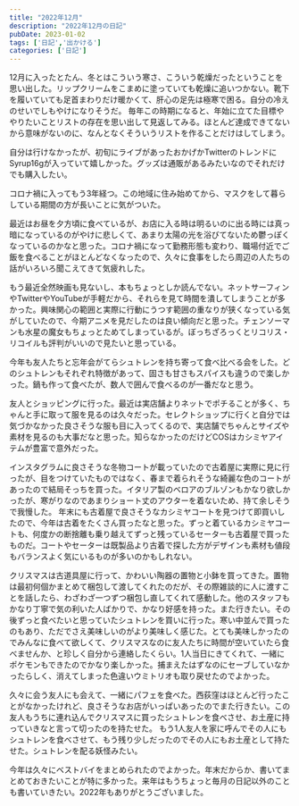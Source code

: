 ```yaml
---
title: "2022年12月"
description: "2022年12月の日記"
pubDate: 2023-01-02
tags: ['日記','出かける']
categories: ['日記']
---
```


12月に入ったとたん、冬とはこういう寒さ、こういう乾燥だったということを思い出した。リップクリームをこまめに塗っていても乾燥に追いつかない。靴下を履いていても足首まわりだけ暖かくて、肝心の足先は極寒で困る。自分の冷えのせいでしもやけになりそうだ。
毎年この時期になると、年始に立てた目標ややりたいことリストの存在を思い出して見返してみる。ほとんど達成できてないから意味がないのに、なんとなくそういうリストを作ることだけはしてしまう。

自分は行けなかったが、初旬にライブがあったおかげかTwitterのトレンドにSyrup16gが入っていて嬉しかった。グッズは通販があるみたいなのでそれだけでも購入したい。

コロナ禍に入ってもう3年経つ。この地域に住み始めてから、マスクをして暮らしている期間の方が長いことに気がついた。

最近はお昼を夕方頃に食べているが、お店に入る時は明るいのに出る時には真っ暗になっているのがやけに悲しくて、あまり太陽の光を浴びてないため鬱っぽくなっているのかなと思った。コロナ禍になって勤務形態も変わり、職場付近でご飯を食べることがほとんどなくなったので、久々に食事をしたら周辺の人たちの話がいろいろ聞こえてきて気疲れした。

もう最近全然映画も見ないし、本もちょっとしか読んでない。ネットサーフィンやTwitterやYouTubeが手軽だから、それらを見て時間を潰してしまうことが多かった。興味関心の範囲と実際に行動にうつす範囲の重なりが狭くなっている気がしていたので、今期アニメを見だしたのは良い傾向だと思った。チェンソーマンも水星の魔女もちょっとためてしまっているが。ぼっちざろっくとリコリス・リコイルも評判がいいので見たいと思っている。

今年も友人たちと忘年会がてらシュトレンを持ち寄って食べ比べる会をした。どのシュトレンもそれぞれ特徴があって、固さも甘さもスパイスも違うので楽しかった。鍋も作って食べたが、数人で囲んで食べるのが一番だなと思う。

友人とショッピングに行った。最近は実店舗よりネットでポチることが多く、ちゃんと手に取って服を見るのは久々だった。セレクトショップに行くと自分では気づかなかった良さそうな服も目に入ってくるので、実店舗でちゃんとサイズや素材を見るのも大事だなと思った。知らなかったのだけどCOSはカシミヤアイテムが豊富で意外だった。

インスタグラムに良さそうな冬物コートが載っていたので古着屋に実際に見に行ったが、目をつけていたものではなく、春まで着られそうな綺麗な色のコートがあったので結局そっちを買った。イタリア製のベロアのブルゾンもかなり欲しかったが、寒がりなのであまりショート丈のアウターを着ないため、持て余しそうで我慢した。
年末にも古着屋で良さそうなカシミヤコートを見つけて即買いしたので、今年は古着をたくさん買ったなと思った。ずっと着ているカシミヤコートも、何度かの断捨離も乗り越えてずっと残っているセーターも古着屋で買ったものだ。コートやセーターは既製品より古着で探した方がデザインも素材も値段もバランスよく気にいるものが多いのかもしれない。

クリスマスは古道具屋に行って、かわいい陶器の置物と小鉢を買ってきた。置物は最初何個かまとめて梱包して渡してくれたのだが、その際雑談的に人に渡すことを話したら、わざわざ一つずつ梱包し直してくれて感動した。他のスタッフもかなり丁寧で気の利いた人ばかりで、かなり好感を持った。また行きたい。その後ずっと食べたいと思っていたシュトレンを買いに行った。寒い中並んで買ったのもあり、ただでさえ美味しいのがより美味しく感じた。とても美味しかったのでみんなに食べて欲しくて、クリスマスなのに友人たちに時間が空いていたら食べませんか、と珍しく自分から連絡したくらい。1人当日にきてくれて、一緒にポケモンもできたのでかなり楽しかった。捕まえたはずなのにセーブしていなかったらしく、消えてしまった色違いウミトリオも取り戻せたのでよかった。

久々に会う友人にも会えて、一緒にパフェを食べた。西荻窪はほとんど行ったことがなかったけれど、良さそうなお店がいっぱいあったのでまた行きたい。この友人もうちに連れ込んでクリスマスに買ったシュトレンを食べさせ、お土産に持っていきなと言って切ったのを持たせた。
もう1人友人を家に呼んでその人にもシュトレンを食べさせて、もう残り少しだったのでその人にもお土産として持たせた。シュトレンを配る妖怪みたい。

今年は久々にベストバイをまとめられたのでよかった。年末だからか、書いてまとめておきたいことが特に多かった。来年はもうちょっと毎月の日記以外のことも書いていきたい。2022年もありがとうございました。